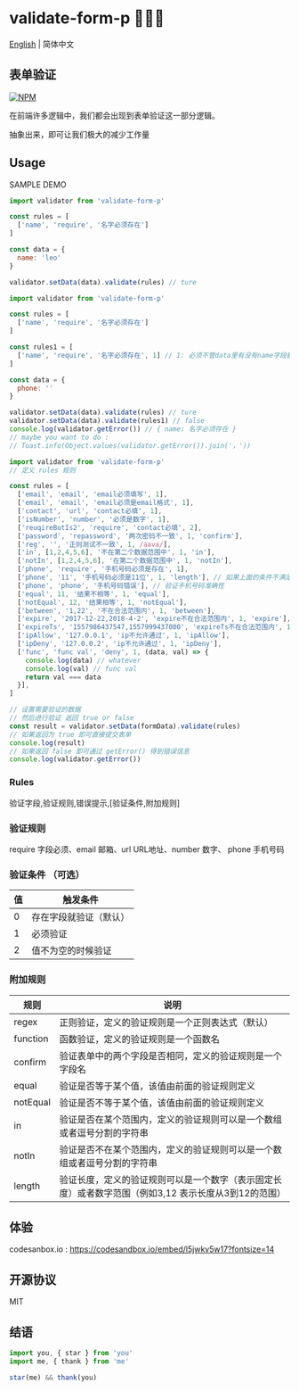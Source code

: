 # validate-form-p 🎉🎉📄

[English](./README.md) | 简体中文

## 表单验证 

[![NPM](https://nodei.co/npm/validate-form-p.png)](https://nodei.co/npm/validate-form-p/)

在前端许多逻辑中，我们都会出现到表单验证这一部分逻辑。

抽象出来，即可让我们极大的减少工作量

## Usage

SAMPLE DEMO

```js
import validator from 'validate-form-p'

const rules = [
  ['name', 'require', '名字必须存在']
]

const data = {
  name: 'leo'
}

validator.setData(data).validate(rules) // ture
```

```js
import validator from 'validate-form-p'

const rules = [
  ['name', 'require', '名字必须存在']
]

const rules1 = [
  ['name', 'require', '名字必须存在', 1] // 1: 必须不管data里有没有name字段都进行校验
]

const data = {
  phone: ''
}

validator.setData(data).validate(rules) // ture
validator.setData(data).validate(rules1) // false
console.log(validator.getError()) // { name: 名字必须存在 }
// maybe you want to do : 
// Toast.info(Object.values(validator.getError()).join('，'))
```

```js
import validator from 'validate-form-p'
// 定义 rules 规则

const rules = [
  ['email', 'email', 'email必须填写', 1],
  ['email', 'email', 'email必须是email格式', 1],
  ['contact', 'url', 'contact必填', 1],
  ['isNumber', 'number', '必须是数字', 1],
  ['reuqireButIs2', 'require', 'contact必填', 2],
  ['password', 'repassword', '两次密码不一致', 1, 'confirm'],
  ['reg', '', '正则测试不一致', 1, /aava/],
  ['in', [1,2,4,5,6], '不在第二个数据范围中', 1, 'in'],
  ['notIn', [1,2,4,5,6], '在第二个数据范围中', 1, 'notIn'],
  ['phone', 'require', '手机号码必须是存在', 1],
  ['phone', '11', '手机号码必须是11位', 1, 'length'], // 如果上面的条件不满足 这里的错误条件不会促发
  ['phone', 'phone', '手机号码错误'], // 验证手机号码准确性
  ['equal', 11, '结果不相等', 1, 'equal'],
  ['notEqual', 12, '结果相等', 1, 'notEqual'],
  ['between', '1,22', '不在合法范围内', 1, 'between'],
  ['expire', '2017-12-22,2018-4-2', 'expire不在合法范围内', 1, 'expire'],
  ['expireTs', '1557986437547,1557999437000', 'expireTs不在合法范围内', 1, 'expire'],
  ['ipAllow', '127.0.0.1', 'ip不允许通过', 1, 'ipAllow'],
  ['ipDeny', '127.0.0.2', 'ip不允许通过', 1, 'ipDeny'],
  ['func', 'func val', 'deny', 1, (data, val) => {
    console.log(data) // whatever
    console.log(val) // func val
    return val === data
  }],
]

// 设置需要验证的数据
// 然后进行验证 返回 true or false
const result = validator.setData(formData).validate(rules)
// 如果返回为 true 即可直接提交表单
console.log(result)
// 如果返回 false 即可通过 getError() 得到错误信息
console.log(validator.getError())
```

### Rules

验证字段,验证规则,错误提示,[验证条件,附加规则]


### 验证规则

require 字段必须、email 邮箱、url URL地址、number 数字、 phone 手机号码


### 验证条件 （可选）
|值|触发条件|
|---|----|
|0|存在字段就验证（默认）|
|1|必须验证|
|2|值不为空的时候验证|


### 附加规则
|规则|说明|
|----|----|
|regex|正则验证，定义的验证规则是一个正则表达式（默认）|
|function|函数验证，定义的验证规则是一个函数名|
|confirm|验证表单中的两个字段是否相同，定义的验证规则是一个字段名|
|equal|验证是否等于某个值，该值由前面的验证规则定义|
|notEqual|验证是否不等于某个值，该值由前面的验证规则定义|
|in|验证是否在某个范围内，定义的验证规则可以是一个数组或者逗号分割的字符串|
|notIn|验证是否不在某个范围内，定义的验证规则可以是一个数组或者逗号分割的字符串|
|length|验证长度，定义的验证规则可以是一个数字（表示固定长度）或者数字范围（例如3,12 表示长度从3到12的范围）|


## 体验

codesanbox.io : https://codesandbox.io/embed/l5jwkv5w17?fontsize=14

## 开源协议
MIT

## 结语
```js
import you, { star } from 'you'
import me, { thank } from 'me'

star(me) && thank(you)
```
